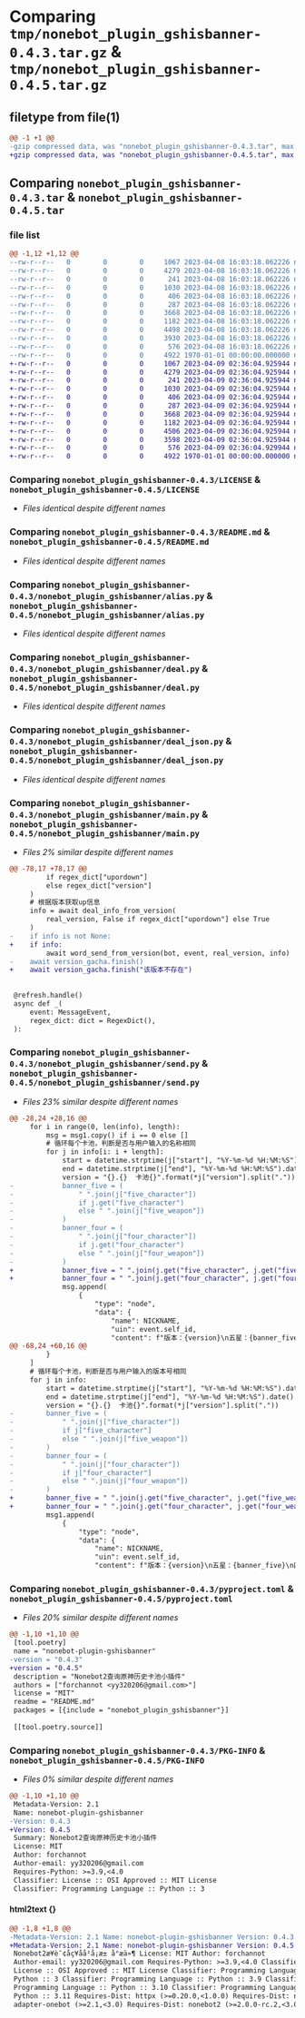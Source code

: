 # Comparing `tmp/nonebot_plugin_gshisbanner-0.4.3.tar.gz` & `tmp/nonebot_plugin_gshisbanner-0.4.5.tar.gz`

## filetype from file(1)

```diff
@@ -1 +1 @@
-gzip compressed data, was "nonebot_plugin_gshisbanner-0.4.3.tar", max compression
+gzip compressed data, was "nonebot_plugin_gshisbanner-0.4.5.tar", max compression
```

## Comparing `nonebot_plugin_gshisbanner-0.4.3.tar` & `nonebot_plugin_gshisbanner-0.4.5.tar`

### file list

```diff
@@ -1,12 +1,12 @@
--rw-r--r--   0        0        0     1067 2023-04-08 16:03:18.062226 nonebot_plugin_gshisbanner-0.4.3/LICENSE
--rw-r--r--   0        0        0     4279 2023-04-08 16:03:18.062226 nonebot_plugin_gshisbanner-0.4.3/README.md
--rw-r--r--   0        0        0      241 2023-04-08 16:03:18.062226 nonebot_plugin_gshisbanner-0.4.3/nonebot_plugin_gshisbanner/__init__.py
--rw-r--r--   0        0        0     1030 2023-04-08 16:03:18.062226 nonebot_plugin_gshisbanner-0.4.3/nonebot_plugin_gshisbanner/alias.py
--rw-r--r--   0        0        0      406 2023-04-08 16:03:18.062226 nonebot_plugin_gshisbanner-0.4.3/nonebot_plugin_gshisbanner/api.py
--rw-r--r--   0        0        0      287 2023-04-08 16:03:18.062226 nonebot_plugin_gshisbanner-0.4.3/nonebot_plugin_gshisbanner/config.py
--rw-r--r--   0        0        0     3668 2023-04-08 16:03:18.062226 nonebot_plugin_gshisbanner-0.4.3/nonebot_plugin_gshisbanner/deal.py
--rw-r--r--   0        0        0     1182 2023-04-08 16:03:18.062226 nonebot_plugin_gshisbanner-0.4.3/nonebot_plugin_gshisbanner/deal_json.py
--rw-r--r--   0        0        0     4498 2023-04-08 16:03:18.062226 nonebot_plugin_gshisbanner-0.4.3/nonebot_plugin_gshisbanner/main.py
--rw-r--r--   0        0        0     3930 2023-04-08 16:03:18.062226 nonebot_plugin_gshisbanner-0.4.3/nonebot_plugin_gshisbanner/send.py
--rw-r--r--   0        0        0      576 2023-04-08 16:03:18.062226 nonebot_plugin_gshisbanner-0.4.3/pyproject.toml
--rw-r--r--   0        0        0     4922 1970-01-01 00:00:00.000000 nonebot_plugin_gshisbanner-0.4.3/PKG-INFO
+-rw-r--r--   0        0        0     1067 2023-04-09 02:36:04.925944 nonebot_plugin_gshisbanner-0.4.5/LICENSE
+-rw-r--r--   0        0        0     4279 2023-04-09 02:36:04.925944 nonebot_plugin_gshisbanner-0.4.5/README.md
+-rw-r--r--   0        0        0      241 2023-04-09 02:36:04.925944 nonebot_plugin_gshisbanner-0.4.5/nonebot_plugin_gshisbanner/__init__.py
+-rw-r--r--   0        0        0     1030 2023-04-09 02:36:04.925944 nonebot_plugin_gshisbanner-0.4.5/nonebot_plugin_gshisbanner/alias.py
+-rw-r--r--   0        0        0      406 2023-04-09 02:36:04.925944 nonebot_plugin_gshisbanner-0.4.5/nonebot_plugin_gshisbanner/api.py
+-rw-r--r--   0        0        0      287 2023-04-09 02:36:04.925944 nonebot_plugin_gshisbanner-0.4.5/nonebot_plugin_gshisbanner/config.py
+-rw-r--r--   0        0        0     3668 2023-04-09 02:36:04.925944 nonebot_plugin_gshisbanner-0.4.5/nonebot_plugin_gshisbanner/deal.py
+-rw-r--r--   0        0        0     1182 2023-04-09 02:36:04.925944 nonebot_plugin_gshisbanner-0.4.5/nonebot_plugin_gshisbanner/deal_json.py
+-rw-r--r--   0        0        0     4506 2023-04-09 02:36:04.925944 nonebot_plugin_gshisbanner-0.4.5/nonebot_plugin_gshisbanner/main.py
+-rw-r--r--   0        0        0     3598 2023-04-09 02:36:04.925944 nonebot_plugin_gshisbanner-0.4.5/nonebot_plugin_gshisbanner/send.py
+-rw-r--r--   0        0        0      576 2023-04-09 02:36:04.929944 nonebot_plugin_gshisbanner-0.4.5/pyproject.toml
+-rw-r--r--   0        0        0     4922 1970-01-01 00:00:00.000000 nonebot_plugin_gshisbanner-0.4.5/PKG-INFO
```

### Comparing `nonebot_plugin_gshisbanner-0.4.3/LICENSE` & `nonebot_plugin_gshisbanner-0.4.5/LICENSE`

 * *Files identical despite different names*

### Comparing `nonebot_plugin_gshisbanner-0.4.3/README.md` & `nonebot_plugin_gshisbanner-0.4.5/README.md`

 * *Files identical despite different names*

### Comparing `nonebot_plugin_gshisbanner-0.4.3/nonebot_plugin_gshisbanner/alias.py` & `nonebot_plugin_gshisbanner-0.4.5/nonebot_plugin_gshisbanner/alias.py`

 * *Files identical despite different names*

### Comparing `nonebot_plugin_gshisbanner-0.4.3/nonebot_plugin_gshisbanner/deal.py` & `nonebot_plugin_gshisbanner-0.4.5/nonebot_plugin_gshisbanner/deal.py`

 * *Files identical despite different names*

### Comparing `nonebot_plugin_gshisbanner-0.4.3/nonebot_plugin_gshisbanner/deal_json.py` & `nonebot_plugin_gshisbanner-0.4.5/nonebot_plugin_gshisbanner/deal_json.py`

 * *Files identical despite different names*

### Comparing `nonebot_plugin_gshisbanner-0.4.3/nonebot_plugin_gshisbanner/main.py` & `nonebot_plugin_gshisbanner-0.4.5/nonebot_plugin_gshisbanner/main.py`

 * *Files 2% similar despite different names*

```diff
@@ -78,17 +78,17 @@
         if regex_dict["upordown"]
         else regex_dict["version"]
     )
     # 根据版本获取up信息
     info = await deal_info_from_version(
         real_version, False if regex_dict["upordown"] else True
     )
-    if info is not None:
+    if info:
         await word_send_from_version(bot, event, real_version, info)
-    await version_gacha.finish()
+    await version_gacha.finish("该版本不存在")
 
 
 @refresh.handle()
 async def _(
     event: MessageEvent,
     regex_dict: dict = RegexDict(),
 ):
```

### Comparing `nonebot_plugin_gshisbanner-0.4.3/nonebot_plugin_gshisbanner/send.py` & `nonebot_plugin_gshisbanner-0.4.5/nonebot_plugin_gshisbanner/send.py`

 * *Files 23% similar despite different names*

```diff
@@ -28,24 +28,16 @@
     for i in range(0, len(info), length):
         msg = msg1.copy() if i == 0 else []
         # 循环每个卡池，判断是否与用户输入的名称相同
         for j in info[i: i + length]:
             start = datetime.strptime(j["start"], "%Y-%m-%d %H:%M:%S").date()
             end = datetime.strptime(j["end"], "%Y-%m-%d %H:%M:%S").date()
             version = "{}.{}  卡池{}".format(*j["version"].split("."))
-            banner_five = (
-                " ".join(j["five_character"])
-                if j.get("five_character")
-                else " ".join(j["five_weapon"])
-            )
-            banner_four = (
-                " ".join(j["four_character"])
-                if j.get("four_character")
-                else " ".join(j["four_weapon"])
-            )
+            banner_five = " ".join(j.get("five_character", j.get("five_weapon", [])))
+            banner_four = " ".join(j.get("four_character", j.get("four_weapon", [])))
             msg.append(
                 {
                     "type": "node",
                     "data": {
                         "name": NICKNAME,
                         "uin": event.self_id,
                         "content": f"版本：{version}\n五星：{banner_five}\n四星：{banner_four}\nup时间：\n{start}~~{end}",
@@ -68,24 +60,16 @@
         }
     ]
     # 循环每个卡池，判断是否与用户输入的版本号相同
     for j in info:
         start = datetime.strptime(j["start"], "%Y-%m-%d %H:%M:%S").date()
         end = datetime.strptime(j["end"], "%Y-%m-%d %H:%M:%S").date()
         version = "{}.{}  卡池{}".format(*j["version"].split("."))
-        banner_five = (
-            " ".join(j["five_character"])
-            if j["five_character"]
-            else " ".join(j["five_weapon"])
-        )
-        banner_four = (
-            " ".join(j["four_character"])
-            if j["four_character"]
-            else " ".join(j["four_weapon"])
-        )
+        banner_five = " ".join(j.get("five_character", j.get("five_weapon", [])))
+        banner_four = " ".join(j.get("four_character", j.get("four_weapon", [])))
         msg1.append(
             {
                 "type": "node",
                 "data": {
                     "name": NICKNAME,
                     "uin": event.self_id,
                     "content": f"版本：{version}\n五星：{banner_five}\n四星：{banner_four}\nup时间：\n{start}~~{end}",
```

### Comparing `nonebot_plugin_gshisbanner-0.4.3/pyproject.toml` & `nonebot_plugin_gshisbanner-0.4.5/pyproject.toml`

 * *Files 20% similar despite different names*

```diff
@@ -1,10 +1,10 @@
 [tool.poetry]
 name = "nonebot-plugin-gshisbanner"
-version = "0.4.3"
+version = "0.4.5"
 description = "Nonebot2查询原神历史卡池小插件"
 authors = ["forchannot <yy320206@gmail.com>"]
 license = "MIT"
 readme = "README.md"
 packages = [{include = "nonebot_plugin_gshisbanner"}]
 
 [[tool.poetry.source]]
```

### Comparing `nonebot_plugin_gshisbanner-0.4.3/PKG-INFO` & `nonebot_plugin_gshisbanner-0.4.5/PKG-INFO`

 * *Files 0% similar despite different names*

```diff
@@ -1,10 +1,10 @@
 Metadata-Version: 2.1
 Name: nonebot-plugin-gshisbanner
-Version: 0.4.3
+Version: 0.4.5
 Summary: Nonebot2查询原神历史卡池小插件
 License: MIT
 Author: forchannot
 Author-email: yy320206@gmail.com
 Requires-Python: >=3.9,<4.0
 Classifier: License :: OSI Approved :: MIT License
 Classifier: Programming Language :: Python :: 3
```

#### html2text {}

```diff
@@ -1,8 +1,8 @@
-Metadata-Version: 2.1 Name: nonebot-plugin-gshisbanner Version: 0.4.3 Summary:
+Metadata-Version: 2.1 Name: nonebot-plugin-gshisbanner Version: 0.4.5 Summary:
 Nonebot2æ¥è¯¢åç¥åå²å¡æ± å°æä»¶ License: MIT Author: forchannot
 Author-email: yy320206@gmail.com Requires-Python: >=3.9,<4.0 Classifier:
 License :: OSI Approved :: MIT License Classifier: Programming Language ::
 Python :: 3 Classifier: Programming Language :: Python :: 3.9 Classifier:
 Programming Language :: Python :: 3.10 Classifier: Programming Language ::
 Python :: 3.11 Requires-Dist: httpx (>=0.20.0,<1.0.0) Requires-Dist: nonebot-
 adapter-onebot (>=2.1,<3.0) Requires-Dist: nonebot2 (>=2.0.0-rc.2,<3.0.0)
```

